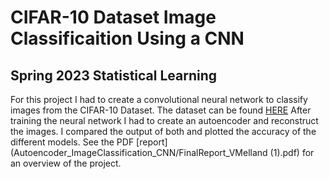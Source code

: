 # CIFAR-10 Dataset Image Classificaition Using a CNN
## Spring 2023 Statistical Learning
For this project I had to create a convolutional neural network to classify images from the CIFAR-10 Dataset. 
The dataset can be found [HERE](https://www.cs.toronto.edu/~kriz/cifar.html)
After training the neural network I had to create an autoencoder and reconstruct the images. I compared the output of both and plotted the accuracy of the different models. 
See the PDF [report](Autoencoder_ImageClassification_CNN/FinalReport_VMelland (1).pdf) for an overview of the project. 
